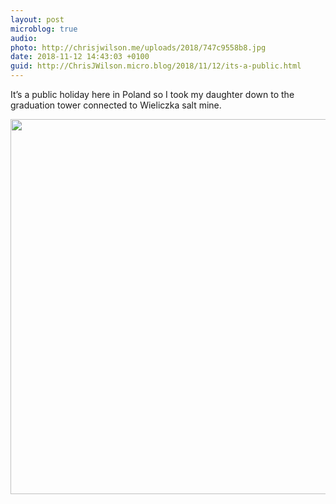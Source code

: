 ```yaml
---
layout: post
microblog: true
audio: 
photo: http://chrisjwilson.me/uploads/2018/747c9558b8.jpg
date: 2018-11-12 14:43:03 +0100
guid: http://ChrisJWilson.micro.blog/2018/11/12/its-a-public.html
---
```

It’s a public holiday here in Poland so I took my daughter down to the graduation tower connected to Wieliczka salt mine. 

<img src="http://chrisjwilson.me/uploads/2018/747c9558b8.jpg" width="600" height="600" />
